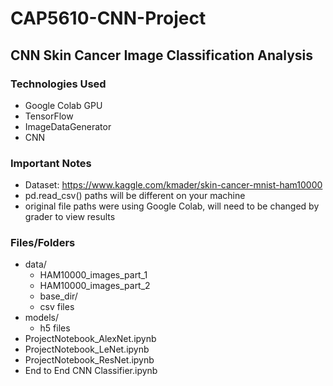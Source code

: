 # CAP5610-CNN-Project
## CNN Skin Cancer Image Classification Analysis

### Technologies Used
- Google Colab GPU
- TensorFlow
- ImageDataGenerator
- CNN

### Important Notes
- Dataset: https://www.kaggle.com/kmader/skin-cancer-mnist-ham10000 
- pd.read_csv() paths will be different on your machine 
- original file paths were using Google Colab, will need to be changed by grader to view results

### Files/Folders
- data/
    - HAM10000_images_part_1
    - HAM10000_images_part_2
    - base_dir/
    - csv files
- models/
    - h5 files
- ProjectNotebook_AlexNet.ipynb
- ProjectNotebook_LeNet.ipynb
- ProjectNotebook_ResNet.ipynb
- End to End CNN Classifier.ipynb
